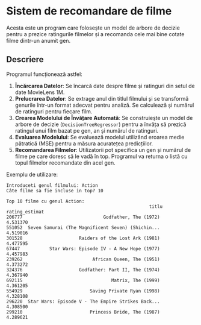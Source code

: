 # Sistem de recomandare de filme

Acesta este un program care folosește un model de arbore de decizie pentru a prezice ratingurile filmelor și a recomanda cele mai bine cotate filme dintr-un anumit gen.

## Descriere

Programul funcționează astfel:

1. **Încărcarea Datelor**: Se încarcă date despre filme și ratinguri din setul de date MovieLens 1M.
2. **Prelucrarea Datelor**: Se extrage anul din titlul filmului și se transformă genurile într-un format adecvat pentru analiză. Se calculează și numărul de ratinguri pentru fiecare film.
3. **Crearea Modelului de Învățare Automată**: Se construiește un model de arbore de decizie (`DecisionTreeRegressor`) pentru a învăța să prezică ratingul unui film bazat pe gen, an și numărul de ratinguri.
4. **Evaluarea Modelului**: Se evaluează modelul utilizând eroarea medie pătratică (MSE) pentru a măsura acuratețea predicțiilor.
5. **Recomandarea Filmelor**: Utilizatorii pot specifica un gen și numărul de filme pe care doresc să le vadă în top. Programul va returna o listă cu topul filmelor recomandate din acel gen.
   
Exemplu de utilizare:

```
Introduceti genul filmului: Action
Câte filme sa fie incluse in top? 10

Top 10 filme cu genul Action:
                                                     titlu  rating_estimat
206777                              Godfather, The (1972)        4.531370
551052  Seven Samurai (The Magnificent Seven) (Shichin...        4.519016
301528                     Raiders of the Lost Ark (1981)        4.477595
67447           Star Wars: Episode IV - A New Hope (1977)        4.457983
239262                          African Queen, The (1951)        4.373272
324376                     Godfather: Part II, The (1974)        4.367940
692115                                 Matrix, The (1999)        4.361205
554929                         Saving Private Ryan (1998)        4.328108
296220  Star Wars: Episode V - The Empire Strikes Back...        4.308500
299210                         Princess Bride, The (1987)        4.289621
```
